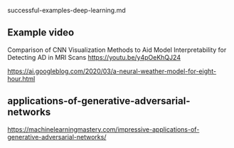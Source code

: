 successful-examples-deep-learning.md
## Example video
Comparison of CNN Visualization Methods to Aid Model Interpretability for Detecting AD in MRI Scans
https://youtu.be/y4pOeKhQJ24




https://ai.googleblog.com/2020/03/a-neural-weather-model-for-eight-hour.html


## applications-of-generative-adversarial-networks

https://machinelearningmastery.com/impressive-applications-of-generative-adversarial-networks/
